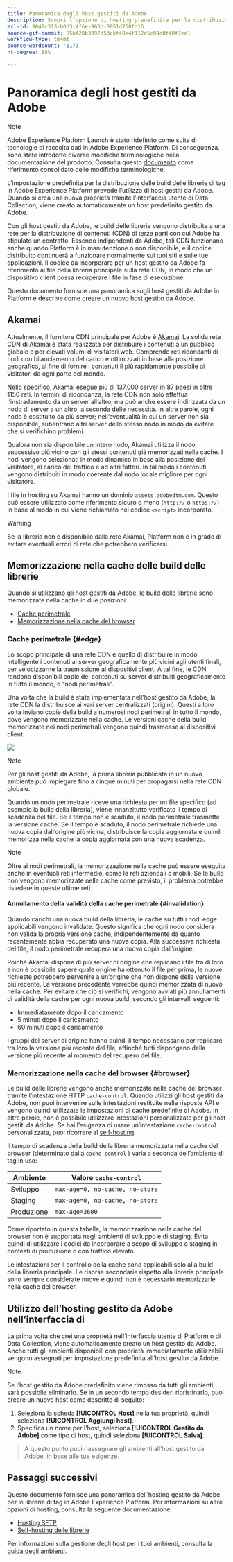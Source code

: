 ```yaml
---
title: Panoramica degli host gestiti da Adobe
description: Scopri l’opzione di hosting predefinita per la distribuzione delle build della libreria di tag in Adobe Experience Platform.
exl-id: 9042c313-b0d3-4f6e-963d-0051d760fd16
source-git-commit: 85b428b3997d53cbf48e4f112e5c09c0f40f7ee1
workflow-type: tm+mt
source-wordcount: '1173'
ht-degree: 88%

---
```


# Panoramica degli host gestiti da Adobe

>[!NOTE]
>
>Adobe Experience Platform Launch è stato ridefinito come suite di tecnologie di raccolta dati in Adobe Experience Platform. Di conseguenza, sono state introdotte diverse modifiche terminologiche nella documentazione del prodotto. Consulta questo [documento](../../../term-updates.md) come riferimento consolidato delle modifiche terminologiche.

L’impostazione predefinita per la distribuzione delle build delle librerie di tag in Adobe Experience Platform prevede l’utilizzo di host gestiti da Adobe. Quando si crea una nuova proprietà tramite l’interfaccia utente di Data Collection, viene creato automaticamente un host predefinito gestito da Adobe.

Con gli host gestiti da Adobe, le build delle librerie vengono distribuite a una rete per la distribuzione di contenuti (CDN) di terze parti con cui Adobe ha stipulato un contratto. Essendo indipendenti da Adobe, tali CDN funzionano anche quando Platform è in manutenzione o non disponibile, e il codice distribuito continuerà a funzionare normalmente sui tuoi siti e sulle tue applicazioni. Il codice da incorporare per un host gestito da Adobe fa riferimento al file della libreria principale sulla rete CDN, in modo che un dispositivo client possa recuperare i file in fase di esecuzione.

Questo documento fornisce una panoramica sugli host gestiti da Adobe in Platform e descrive come creare un nuovo host gestito da Adobe.

## Akamai

Attualmente, il fornitore CDN principale per Adobe è [Akamai](https://www.akamai.com/it). La solida rete CDN di Akamai è stata realizzata per distribuire i contenuti a un pubblico globale e per elevati volumi di visitatori web. Comprende reti ridondanti di nodi con bilanciamento del carico e ottimizzati in base alla posizione geografica, al fine di fornire i contenuti il più rapidamente possibile ai visitatori da ogni parte del mondo.

Nello specifico, Akamai esegue più di 137.000 server in 87 paesi in oltre 1150 reti. In termini di ridondanza, la rete CDN non solo effettua l’instradamento da un server all’altro, ma può anche essere indirizzata da un nodo di server a un altro, a seconda delle necessità. In altre parole, ogni nodo è costituito da più server; nell’eventualità in cui un server non sia disponibile, subentrano altri server dello stesso nodo in modo da evitare che si verifichino problemi.

Qualora non sia disponibile un intero nodo, Akamai utilizza il nodo successivo più vicino con gli stessi contenuti già memorizzati nella cache. I nodi vengono selezionati in modo dinamico in base alla posizione del visitatore, al carico del traffico e ad altri fattori. In tal modo i contenuti vengono distribuiti in modo coerente dal nodo locale migliore per ogni visitatore.

I file in hosting su Akamai hanno un dominio `assets.adobedtm.com`. Questo può essere utilizzato come riferimento sicuro o meno (`http://` o `https://`) in base al modo in cui viene richiamato nel codice `<script>` incorporato.

>[!WARNING]
>
>Se la libreria non è disponibile dalla rete Akamai, Platform non è in grado di evitare eventuali errori di rete che potrebbero verificarsi.

## Memorizzazione nella cache delle build delle librerie

Quando si utilizzano gli host gestiti da Adobe, le build delle librerie sono memorizzate nella cache in due posizioni:

* [Cache perimetrale](#edge)
* [Memorizzazione nella cache del browser](#browser)

### Cache perimetrale {#edge}

Lo scopo principale di una rete CDN è quello di distribuire in modo intelligente i contenuti ai server geograficamente più vicini agli utenti finali, per velocizzarne la trasmissione ai dispositivi client. A tal fine, le CDN rendono disponibili copie dei contenuti su server distribuiti geograficamente in tutto il mondo, o “nodi perimetrali”.

Una volta che la build è stata implementata nell&#39;host gestito da Adobe, la rete CDN la distribuisce ai vari server centralizzati (origini). Questi a loro volta inviano copie della build a numerosi nodi perimetrali in tutto il mondo, dove vengono memorizzate nella cache. Le versioni cache della build memorizzate nei nodi perimetrali vengono quindi trasmesse ai dispositivi client.

![](../images/cdn-diagram.png)

>[!NOTE]
>
>Per gli host gestiti da Adobe, la prima libreria pubblicata in un nuovo ambiente può impiegare fino a cinque minuti per propagarsi nella rete CDN globale.

Quando un nodo perimetrale riceve una richiesta per un file specifico (ad esempio la build della libreria), viene innanzitutto verificato il tempo di scadenza del file. Se il tempo non è scaduto, il nodo perimetrale trasmette la versione cache. Se il tempo è scaduto, il nodo perimetrale richiede una nuova copia dall’origine più vicina, distribuisce la copia aggiornata e quindi memorizza nella cache la copia aggiornata con una nuova scadenza.

>[!NOTE]
>
>Oltre ai nodi perimetrali, la memorizzazione nella cache può essere eseguita anche in eventuali reti intermedie, come le reti aziendali o mobili. Se le build non vengono memorizzate nella cache come previsto, il problema potrebbe risiedere in queste ultime reti.

#### Annullamento della validità della cache perimetrale {#invalidation}

Quando carichi una nuova build della libreria, le cache su tutti i nodi edge applicabili vengono invalidate. Questo significa che ogni nodo considera non valida la propria versione cache, indipendentemente da quanto recentemente abbia recuperato una nuova copia. Alla successiva richiesta del file, il nodo perimetrale recupera una nuova copia dall’origine.

Poiché Akamai dispone di più server di origine che replicano i file tra di loro e non è possibile sapere quale origine ha ottenuto il file per prima, le nuove richieste potrebbero pervenire a un’origine che non dispone della versione più recente. La versione precedente verrebbe quindi memorizzata di nuovo nella cache. Per evitare che ciò si verifichi, vengono avviati più annullamenti di validità della cache per ogni nuova build, secondo gli intervalli seguenti:

* Immediatamente dopo il caricamento
* 5 minuti dopo il caricamento
* 60 minuti dopo il caricamento

I gruppi del server di origine hanno quindi il tempo necessario per replicare tra loro la versione più recente del file, affinché tutti dispongano della versione più recente al momento del recupero del file.

### Memorizzazione nella cache del browser {#browser}

Le build delle librerie vengono anche memorizzate nella cache del browser tramite l’intestazione HTTP `cache-control`. Quando utilizzi gli host gestiti da Adobe, non puoi intervenire sulle intestazioni restituite nelle risposte API e vengono quindi utilizzate le impostazioni di cache predefinite di Adobe. In altre parole, non è possibile utilizzare intestazioni personalizzate per gli host gestiti da Adobe. Se hai l’esigenza di usare un’intestazione `cache-control` personalizzata, puoi ricorrere al [self-hosting](self-hosting-libraries.md).

Il tempo di scadenza della build della libreria memorizzata nella cache del browser (determinato dalla `cache-control` ) varia a seconda dell’ambiente di tag in uso:

| Ambiente | Valore `cache-control` |
| --- | --- |
| Sviluppo | `max-age=0, no-cache, no-store` |
| Staging | `max-age=0, no-cache, no-store` |
| Produzione | `max-age=3600` |

Come riportato in questa tabella, la memorizzazione nella cache del browser non è supportata negli ambienti di sviluppo e di staging. Evita quindi di utilizzare i codici da incorporare a scopo di sviluppo o staging in contesti di produzione o con traffico elevato.

Le intestazioni per il controllo della cache sono applicabili solo alla build della libreria principale. Le risorse secondarie rispetto alla libreria principale sono sempre considerate nuove e quindi non è necessario memorizzarle nella cache del browser.

## Utilizzo dell’hosting gestito da Adobe nell’interfaccia di 

La prima volta che crei una proprietà nell’interfaccia utente di Platform o di Data Collection, viene automaticamente creato un host gestito da Adobe. Anche tutti gli ambienti disponibili con proprietà immediatamente utilizzabili vengono assegnati per impostazione predefinita all’host gestito da Adobe.

>[!NOTE]
>
>Se l’host gestito da Adobe predefinito viene rimosso da tutti gli ambienti, sarà possibile eliminarlo. Se in un secondo tempo desideri ripristinarlo, puoi creare un nuovo host come descritto di seguito:
>
>1. Seleziona la scheda **[!UICONTROL Host]** nella tua proprietà, quindi seleziona **[!UICONTROL Aggiungi host]**.
>1. Specifica un nome per l’host, seleziona **[!UICONTROL Gestito da Adobe]** come tipo di host, quindi seleziona **[!UICONTROL Salva]**.

>
>A questo punto puoi riassegnare gli ambienti all’host gestito da Adobe, in base alle tue esigenze.

## Passaggi successivi

Questo documento fornisce una panoramica dell’hosting gestito da Adobe per le librerie di tag in Adobe Experience Platform. Per informazioni su altre opzioni di hosting, consulta la seguente documentazione:

* [Hosting SFTP](./sftp-host.md)
* [Self-hosting delle librerie](./self-hosting-libraries.md)

Per informazioni sulla gestione degli host per i tuoi ambienti, consulta la [guida degli ambienti](../environments.md).
